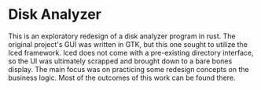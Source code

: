 # Disk Analyzer

This is an exploratory redesign of a disk analyzer program in rust. The original project's GUI was written in GTK, but this one sought to utilize the Iced framework. Iced does not come with a pre-existing directory interface, so the UI was ultimately scrapped and brought down to a bare bones display. The main focus was on practicing some redesign concepts on the business logic. Most of the outcomes of this work can be found there. 

